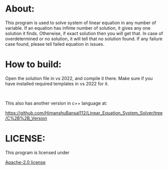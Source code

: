 <h1>About:</h1>
<p>This program is used to solve system of linear equation in any number of variable. If an equation has infinte number of solution, it gives any one solution it finds. Otherwise, if exact solution then you will get that. In case of overdetermined or no solution, it will tell that no solution found. If any failure case found, please tell failed equation in issues.</p>
<h1>How to build:</h1>
<p>Open the solution file in vs 2022, and compile it there. Make sure if you have installed required templates in vs 2022 for it.</p>
<br/>
<span><p>This also has another version in c++ language at:</p> <a href="https://github.com/HimanshuBansal112/Linear_Equation_System_Solver/tree/C%2B%2B_Version">https://github.com/HimanshuBansal112/Linear_Equation_System_Solver/tree/C%2B%2B_Version</a></span>

<h1>LICENSE:</h1>
<span><p>This program is licensed under</p> <a href="https://github.com/HimanshuBansal112/Linear_Equation_System_Solver/blob/C%23_Version/LICENSE">Apache-2.0 license</a></span>
